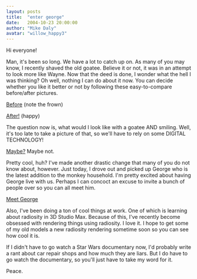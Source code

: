 ```yaml
---
layout: posts
title:  "enter george"
date:   2004-10-23 20:00:00
author: "Mike Daly"
avatar: "willow_happy3"
---
```

Hi everyone!

 Man, it's been so long. We have a lot to catch up on. As many of you may know, I recently shaved the old goatee. Believe it or not, it was in an attempt to look more like Wayne. Now that the deed is done, I wonder what the hell I was thinking? Oh well, nothing I can do about it now. You can decide whether you like it better or not by following these easy-to-compare before/after pictures.

 [Before](https://content.duelingmonkeys.com/gallery/willow/withgoatee.jpg) (note the frown)
 
 [After!](https://content.duelingmonkeys.com/gallery/willow/withoutgoatee.jpg) (happy)

 The question now is, what would I look like with a goatee AND smiling. Well, it's too late to take a picture of that, so we'll have to rely on some DIGITAL TECHNOLOGY!

 [Maybe?](https://content.duelingmonkeys.com/gallery/willow/withgoatee2.jpg) Maybe not.

 Pretty cool, huh? I've made another drastic change that many of you do not know about, however. Just today, I drove out and picked up George who is the latest addition to the monkey household. I'm pretty excited about having George live with us. Perhaps I can concoct an excuse to invite a bunch of people over so you can all meet him.

 [Meet George](https://content.duelingmonkeys.com/gallery/willow/george1.jpg)

 Also, I've been doing a ton of cool things at work. One of which is learning about radiosity in 3D Studio Max. Because of this, I've recently become obsessed with rendering things using radiosity. I love it. I hope to get some of my old models a new radiosity rendering sometime soon so you can see how cool it is.

 If I didn't have to go watch a Star Wars documentary now, I'd probably write a rant about car repair shops and how much they are liars. But I do have to go watch the documentary, so you'll just have to take my word for it.

 Peace.